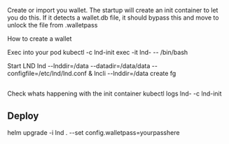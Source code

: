 
Create or import you wallet.  The startup will create an init container to let you do this. If it detects a wallet.db file, it should bypass this and move to unlock the file from .walletpass

How to create a wallet

Exec into your pod
kubectl -c lnd-init exec -it lnd-<pod-id> -- /bin/bash

Start LND
lnd --lnddir=/data --datadir=/data/data --configfile=/etc/lnd/lnd.conf &
lncli --lnddir=/data create
fg


##
Check whats happening with the init container
kubectl logs lnd-<pod-name> -c lnd-init


## Deploy
helm upgrade -i lnd . --set config.walletpass=yourpasshere
